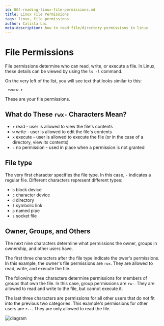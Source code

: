 ```yaml
---
id: 004-reading-linux-file-permissions.md
title: Linux File Permissions
tags: linux, file permissions
author: Calista Lai
meta-description: how to read file/directory permissions in linux
---
```


# File Permissions

File permissions determine who can read, write, or execute a file. In Linux, 
these details can be viewed by using the `ls -l` command. 

On the very left of the list, you will see text that looks similar to this:

`-rwxrw-r--`

These are your file permissions.

## What do These `rwx-` Characters Mean?

* `r` read - user is allowed to view the file's contents
* `w` write - user is allowed to edit the file's contents
* `x` execute - user is allowed to execute the file (or in the case of a directory, view its contents)
* `-` no permission - used in place when a permission is not granted

## File type
The very first character specifies the file type. In this case, `-` indicates a regular file. Different characters represent different types:
* `b` block device
* `c` character device
* `d` directory
* `l` symbolic link
* `p` named pipe
* `s` socket file

## Owner, Groups, and Others

The next nine characters determine what permissions the owner, groups in ownership, and other users have.

The first three characters after the file type indicate the ower's permissions. In this example, the owner's file permissions are `rwx`. They are allowed to read, 
write, and execute the file.

The following three characters determine permissions for members of groups that own the file. In this case, group permissions are `rw-`. They are allowed to 
read and write to the file, but cannot execute it.

The last three characters are permissions for all other users that do not fit into the previous two categories. This example's permissions for other users are
`r--`. They are only allowed to read the file.

![diagram](https://www.booleanworld.com/wp-content/uploads/2018/04/classes.png)
